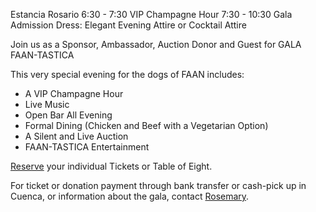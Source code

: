 Estancia Rosario
6:30 - 7:30 VIP Champagne Hour
7:30 - 10:30 Gala Admission
Dress: Elegant Evening Attire or Cocktail Attire

Join us as a Sponsor, Ambassador, Auction Donor and Guest for GALA FAAN-TASTICA

This very special evening for the dogs of FAAN includes:

- A VIP Champagne Hour
- Live Music
- Open Bar All Evening
- Formal Dining (Chicken and Beef with a Vegetarian Option)
- A Silent and Live Auction
- FAAN-TASTICA Entertainment

[Reserve](https://amicicannis1.ddock.gives/?givingPageId=e2d53e73-039f-4b81-acf7-5632a0c753e4) your individual Tickets or Table of Eight.

For ticket or donation payment through bank transfer or cash-pick up in Cuenca, or information about the gala, contact [Rosemary](mail-link).
